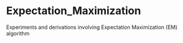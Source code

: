 # Expectation_Maximization
Experiments and derivations involving Expectation Maximization (EM) algorithm
